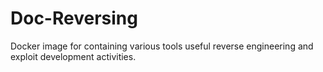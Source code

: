 # Doc-Reversing

Docker image for containing various tools useful reverse engineering and exploit
development activities.
